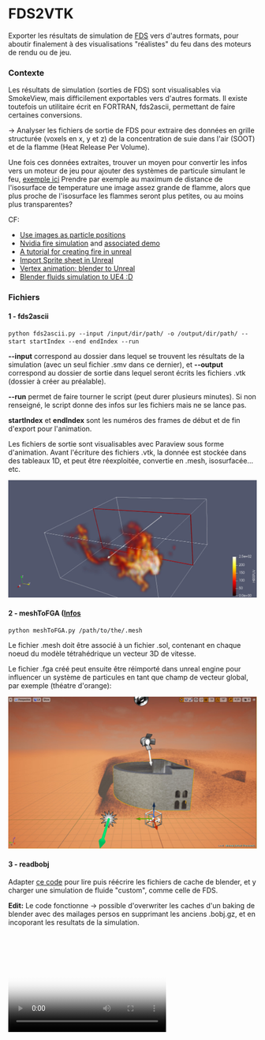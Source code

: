 # FDS2VTK

Exporter les résultats de simulation de [FDS](https://pages.nist.gov/fds-smv/) vers d'autres formats, pour aboutir finalement à des visualisations "réalistes" du feu dans des moteurs de rendu ou de jeu.

### Contexte

Les résultats de simulation (sorties de FDS) sont visualisables via SmokeView, mais difficilement exportables vers d'autres formats. Il existe toutefois un utilitaire écrit en FORTRAN, fds2ascii, permettant de faire certaines conversions.

-> Analyser les fichiers de sortie de FDS pour extraire des données en grille structurée (voxels en x, y et z) de la concentration de suie dans l'air (SOOT) et de la flamme (Heat Release Per Volume).

Une fois ces données extraites, trouver un moyen pour convertir les infos vers un moteur de jeu pour ajouter des systèmes de particule simulant le feu, [exemple ici](https://youtu.be/mmrTUgUC9y8)
Prendre par exemple au maximum de distance de l'isosurface de temperature une image assez grande de flamme, alors que plus proche de l'isosurface les flammes seront plus petites, ou au moins plus transparentes?

CF:
* [Use images as particle positions](https://forums.unrealengine.com/development-discussion/blueprint-visual-scripting/63159-how-to-place-single-gpu-particles-at-specified-locations)
* [Nvidia fire simulation](https://developer.nvidia.com/nvidia-flow) and [associated demo](https://www.youtube.com/watch?v=Ea1ofhkNXuQ)
* [A tutorial for creating fire in unreal](https://www.youtube.com/watch?v=hZLbGvtyS6g)
* [Import Sprite sheet in Unreal](https://wiki.unrealengine.com/Sprite_Sheet:_How_to_import_outside_images_sequences_in_UE4)
* [Vertex animation: blender to Unreal](https://www.youtube.com/watch?v=CUTc4agcWa4)
* [Blender fluids simulation to UE4 :D](https://www.youtube.com/watch?v=YTDEdZovHbw)

### Fichiers

#### 1 - fds2ascii
```
python fds2ascii.py --input /input/dir/path/ -o /output/dir/path/ --start startIndex --end endIndex --run
```
**--input** correspond au dossier dans lequel se trouvent les résultats de la simulation (avec un seul fichier .smv dans ce dernier), et **--output** correspond au dossier de sortie dans lequel seront écrits les fichiers .vtk (dossier à créer au préalable).

**--run** permet de faire tourner le script (peut durer plusieurs minutes). Si non renseigné, le script donne des infos sur les fichiers mais ne se lance pas.

**startIndex** et **endIndex** sont les numéros des frames de début et de fin d'export pour l'animation.

Les fichiers de sortie sont visualisables avec Paraview sous forme d'animation. Avant l'écriture des fichiers .vtk, la donnée est stockée dans des tableaux 1D, et peut être réexploitée, convertie en .mesh, isosurfacée... etc.

![screenshot](screenshot.jpg)

#### 2 - meshToFGA ([Infos](https://wiki.unrealengine.com/Creating_Vector_Fields_(Tutorial))
```
python meshToFGA.py /path/to/the/.mesh
```
Le fichier .mesh doit être associé à un fichier .sol, contenant en chaque noeud du modèle tétrahédrique un vecteur 3D de vitesse.

Le fichier .fga créé peut ensuite être réimporté dans unreal engine pour influencer un système de particules en tant que champ de vecteur global, par exemple (théatre d'orange):

![example](orange_FGA.jpg)

#### 3 - readbobj

Adapter [ce code](http://www.clintons3d.com/plugins/downloads/read_blender_fluids.py) pour lire puis réécrire les fichiers de cache de blender, et y charger une simulation de fluide "custom", comme celle de FDS.

**Edit:** Le code fonctionne -> possible d'overwriter les caches d'un baking de blender avec des mailages persos en supprimant les anciens .bobj.gz, et en incoporant les resultats de la simulation.

<video src="http://iscd.upmc.fr/fds/render.avi" poster="fds2blender.jpg" width="320" height="200" controls preload></video>
